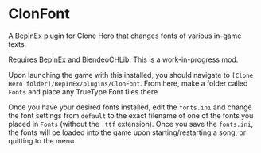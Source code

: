 # ClonFont
A BepInEx plugin for Clone Hero that changes fonts of various in-game texts.

Requires [BepInEx and BiendeoCHLib](https://github.com/Biendeo/My-Clone-Hero-Tweaks).  This is a work-in-progress mod.

Upon launching the game with this installed, you should navigate to `[Clone Hero folder]/BepInEx/plugins/ClonFont`.  From here, make a folder called `Fonts` and place any TrueType Font files there.

Once you have your desired fonts installed, edit the `fonts.ini` and change the font settings from `default` to the exact filename of one of the fonts you placed in `Fonts` (without the `.ttf` extension).  Once you save the `fonts.ini`, the fonts will be loaded into the game upon starting/restarting a song, or quitting to the menu.
